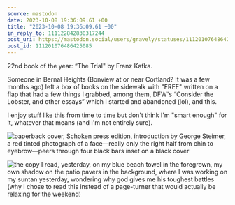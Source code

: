 ```yaml
---
source: mastodon
date: 2023-10-08 19:36:09.61 +00
title: "2023-10-08 19:36:09.61 +00"
in_reply_to: 111122842830317244
post_uri: https://mastodon.social/users/gravely/statuses/111201076486425085
post_id: 111201076486425085
---
```

22nd book of the year: “The Trial" by Franz Kafka.

Someone in Bernal Heights (Bonview at or near Cortland? It was a few months ago) left a box of books on the sidewalk with "FREE" written on a flap that had a few things I grabbed, among them, DFW's “Consider the Lobster, and other essays” which I started and abandoned (lol), and this.

I enjoy stuff like this from time to time but don't think I'm "smart enough" for it, whatever that means (and I'm not entirely sure).


![paperback cover, Schoken press edition, introduction by George Steimer, a red tinted photograph of a face—really only the right half from chin to eyebrow—peers through four black bars inset on a black cover](/images/111201075996025397.jpeg)

![the copy I read, yesterday, on my blue beach towel in the foregrown, my own shadow on the patio pavers in the background, where I was working on my suntan yesterday, wondering why god gives me his toughest battles (why I chose to read this instead of a page-turner that would actually be relaxing for the weekend)](/images/111201076119320998.jpeg)

